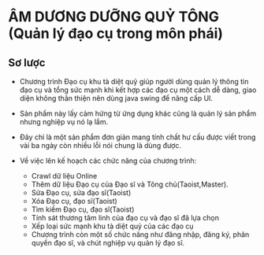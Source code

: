 # ÂM DƯƠNG DƯỠNG QUỶ TÔNG (Quản lý đạo cụ trong môn phái)
## Sơ lược 
* Chương trình Đạo cụ khu tà diệt quỷ giúp người dùng quản lý thông tin đạo cụ và tổng sức mạnh khi kết hợp các đạo cụ một cách dễ dàng, giao diện không thân thiện nên dùng java swing để nâng cấp UI.
* Sản phẩm này lấy cảm hứng từ ứng dụng khác cũng là quản lý sản phẩm nhưng nghiệp vụ nó lạ lắm.
* Đây chỉ là một sản phẩm đơn giản mang tính chất hư cấu được viết trong vài ba ngày còn nhiều lỗi nói chung là dùng được.

* Về việc lên kế hoạch các chức năng của chương trình:
  * Crawl dữ liệu Online
  * Thêm dữ liệu Đạo cụ của Đạo sĩ và Tông chủ(Taoist,Master).
  * Sửa Đạo cụ, sửa đạo sĩ(Taoist) 
  * Xóa Đạo cụ, đạo sĩ(Taoist)
  * Tìm kiếm Đạo cụ, đạo sĩ(Taoist)
  * Tính sát thương tâm linh của đạo cụ và đạo sĩ đã lựa chọn
  * Xếp loại sức mạnh khu tà diệt quỷ của các đạo cụ
  * Chương trình còn một số chức năng như đăng nhập, đăng ký, phân quyền đạo sĩ, và chút nghiệp vụ quản lý đạo sĩ.
